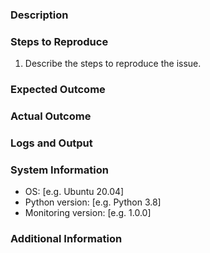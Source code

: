 ### Description
<!-- Briefly describe the issue you are encountering -->

### Steps to Reproduce
1. Describe the steps to reproduce the issue.

### Expected Outcome
<!-- What should happen? -->

### Actual Outcome
<!-- What happens instead? -->

### Logs and Output
<!-- Attach logs, output from `journalctl`, `syslog`, or any relevant info -->

### System Information
- OS: [e.g. Ubuntu 20.04]
- Python version: [e.g. Python 3.8]
- Monitoring version: [e.g. 1.0.0]

### Additional Information
<!-- Any additional context that could help resolve the issue -->
